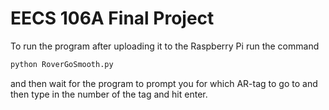 # EECS 106A Final Project

To run the program after uploading it to the Raspberry Pi run the command
```Python
python RoverGoSmooth.py
```
and then wait for the program to prompt you for which AR-tag to go to and then type in the number of the tag and hit enter.
